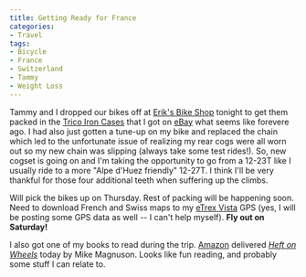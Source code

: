 ```yaml
---
title: Getting Ready for France
categories:
- Travel
tags:
- Bicycle
- France
- Switzerland
- Tammy
- Weight Loss
---
```


Tammy and I dropped our bikes off at [Erik's Bike Shop](http://eriksbikeshop.com/) tonight to get them packed in the [Trico Iron Cases](http://www.tricosports.com/case/) that I got on [eBay](http://www.ebay.com/) what seems like forevere ago. I had also just gotten a tune-up on my bike and replaced the chain which led to the unfortunate issue of realizing my rear cogs were all worn out so my new chain was slipping (always take some test rides!). So, new cogset is going on and I'm taking the opportunity to go from a 12-23T like I usually ride to a more "Alpe d'Huez friendly" 12-27T. I think I'll be very thankful for those four additional teeth when suffering up the climbs.

Will pick the bikes up on Thursday. Rest of packing will be happening soon. Need to download French and Swiss maps to my [eTrex Vista](http://www.garmin.com/products/etrexVista/) GPS (yes, I will be posting some GPS data as well -- I can't help myself). **Fly out on Saturday!**

I also got one of my books to read during the trip. [Amazon](http://www.amazon.com/) delivered [_Heft on Wheels_](http://www.amazon.com/dp/1400052408/?tag=thingelstad-20) today by Mike Magnuson. Looks like fun reading, and probably some stuff I can relate to.
